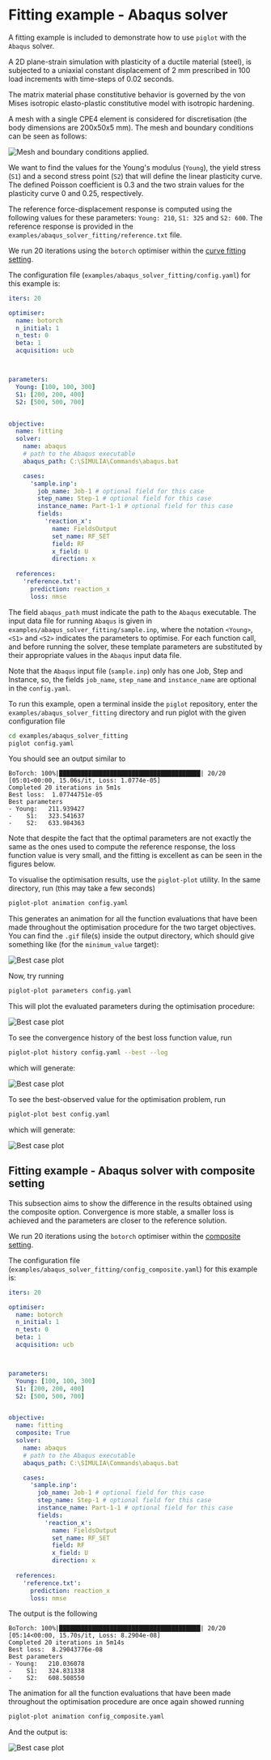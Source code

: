 # Fitting example - Abaqus solver

A fitting example is included to demonstrate how to use `piglot` with the `Abaqus` solver.

A 2D plane-strain simulation with plasticity of a ductile material (steel), is subjected to a uniaxial constant displacement of 2 mm prescribed in 100 load increments with time-steps of 0.02 seconds.

The matrix material phase constitutive behavior is governed by the von Mises isotropic elasto-plastic constitutive model with isotropic hardening. 

A mesh with a single CPE4 element is considered for discretisation (the body dimensions are 200x50x5 mm). The mesh and boundary conditions can be seen as follows:

![Mesh and boundary conditions applied.](mesh_and_bc.png)

We want to find the values for the Young's modulus (`Young`), the yield stress (`S1`) and a second stress point (`S2`) that will define the linear plasticity curve. The defined Poisson coefficient is 0.3 and the two strain values for the plasticity curve 0 and 0.25, respectively.

The reference force-displacement response is computed using the following values for these parameters: `Young: 210`, `S1: 325` and `S2: 600`. The reference response is provided in the `examples/abaqus_solver_fitting/reference.txt` file.

We run 20 iterations using the `botorch` optimiser within the [curve fitting setting](../sample_curve_fitting/description.md).

The configuration file (`examples/abaqus_solver_fitting/config.yaml`) for this example is:
```yaml
iters: 20

optimiser:
  name: botorch
  n_initial: 1
  n_test: 0
  beta: 1
  acquisition: ucb



parameters:
  Young: [100, 100, 300]
  S1: [200, 200, 400]
  S2: [500, 500, 700]


objective:
  name: fitting
  solver:
    name: abaqus
    # path to the Abaqus executable
    abaqus_path: C:\SIMULIA\Commands\abaqus.bat

    cases:
      'sample.inp':
        job_name: Job-1 # optional field for this case
        step_name: Step-1 # optional field for this case
        instance_name: Part-1-1 # optional field for this case
        fields:
          'reaction_x':
            name: FieldsOutput
            set_name: RF_SET
            field: RF
            x_field: U
            direction: x
   
  references:
    'reference.txt':
      prediction: reaction_x
      loss: nmse
```
The field `abaqus_path` must indicate the path to the `Abaqus` executable. The input data file for running `Abaqus` is given in `examples/abaqus_solver_fitting/sample.inp`, where the notation `<Young>`, `<S1>` and `<S2>` indicates the parameters to optimise. For each function call, and before running the solver, these template parameters are substituted by their appropriate values in the `Abaqus` input data file.

Note that the `Abaqus` input file (`sample.inp`) only has one Job, Step and Instance, so, the fields `job_name`, `step_name` and `instance_name` are optional in the `config.yaml`.

To run this example, open a terminal inside the `piglot` repository, enter the `examples/abaqus_solver_fitting` directory and run piglot with the given configuration file
```bash
cd examples/abaqus_solver_fitting
piglot config.yaml
```
You should see an output similar to
```
BoTorch: 100%|███████████████████████████████████████| 20/20 [05:01<00:00, 15.06s/it, Loss: 1.0774e-05]
Completed 20 iterations in 5m1s
Best loss:  1.07744751e-05                                                                              
Best parameters                                                                                         
- Young:   211.939427                                                                                   
-    S1:   323.541637                                                                                   
-    S2:   633.984363   
```
Note that despite the fact that the optimal parameters are not exactly the same as the ones used to compute the reference response, the loss function value is very small, and the fitting is excellent as can be seen in the figures below.

To visualise the optimisation results, use the `piglot-plot` utility.
In the same directory, run (this may take a few seconds)
```bash
piglot-plot animation config.yaml
```
This generates an animation for all the function evaluations that have been made throughout the optimisation procedure for the two target objectives.
You can find the `.gif` file(s) inside the output directory, which should give something like (for the `minimum_value` target):

![Best case plot](animation_1.gif)

Now, try running
```bash
piglot-plot parameters config.yaml
```
This will plot the evaluated parameters during the optimisation procedure: 

![Best case plot](parameters_1.svg)

To see the convergence history of the best loss function value, run
```bash
piglot-plot history config.yaml --best --log
```
which will generate:

![Best case plot](history_1.svg)

To see the best-observed value for the optimisation problem, run
```bash
piglot-plot best config.yaml
```
which will generate:

![Best case plot](best_1.svg)

## Fitting example - Abaqus solver with composite setting

This subsection aims to show the difference in the results obtained using the composite option. Convergence is more stable, a smaller loss is achieved and the parameters are closer to the reference solution.

We run 20 iterations using the `botorch` optimiser within the [composite setting](../sample_curve_fitting_composite/description.md).

The configuration file (`examples/abaqus_solver_fitting/config_composite.yaml`) for this example is:
```yaml
iters: 20

optimiser:
  name: botorch
  n_initial: 1
  n_test: 0
  beta: 1
  acquisition: ucb



parameters:
  Young: [100, 100, 300]
  S1: [200, 200, 400]
  S2: [500, 500, 700]


objective:
  name: fitting
  composite: True
  solver:
    name: abaqus
    # path to the Abaqus executable
    abaqus_path: C:\SIMULIA\Commands\abaqus.bat

    cases:
      'sample.inp':
        job_name: Job-1 # optional field for this case
        step_name: Step-1 # optional field for this case
        instance_name: Part-1-1 # optional field for this case
        fields:
          'reaction_x':
            name: FieldsOutput
            set_name: RF_SET
            field: RF
            x_field: U
            direction: x
   
  references:
    'reference.txt':
      prediction: reaction_x
      loss: nmse
```

The output is the following
```
BoTorch: 100%|███████████████████████████████████████| 20/20 [05:14<00:00, 15.70s/it, Loss: 8.2904e-08]
Completed 20 iterations in 5m14s
Best loss:  8.29043776e-08
Best parameters
- Young:   210.036078
-    S1:   324.831338
-    S2:   608.508550 
```

The animation for all the function evaluations that have been made throughout the optimisation procedure are once again showed running
```bash
piglot-plot animation config_composite.yaml
```

And the output is:

![Best case plot](animation_2.gif)



